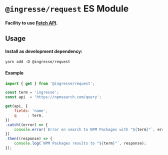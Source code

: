 # `@ingresse/request` ES Module

#### Facility to use [Fetch API](https://developer.mozilla.org/en-US/docs/Web/API/Fetch_API/Using_Fetch).


## Usage

#### Install as development dependency:
```
yarn add -D @ingresse/request
```

#### Example
```js
import { get } from '@ingresse/request';

const term = 'ingresse';
const api  = 'https://npmsearch.com/query';

get(api, {
    fields: 'name',
    q     : term,
})
.catch((error) => {
    console.error(`Error on search to NPM Packages with "${term}"`, error);
})
.then((response) => {
    console.log(`NPM Packages results to "${term}"`, response);
});
```
